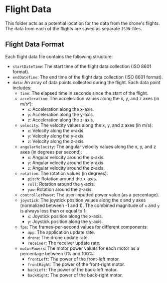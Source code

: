 # Flight Data

This folder acts as a potential location for the data from the drone's flights. The data from each of the flights are saved as separate `JSON`-files.

## Flight Data Format

Each flight data file contains the following structure:

- `startDateTime`: The start time of the flight data collection (ISO 8601 format).
- `endDateTime`: The end time of the flight data collection (ISO 8601 format).
- `data`: An array of data points collected during the flight. Each data point includes:
  - `time`: The elapsed time in seconds since the start of the flight.
  - `acceleration`: The acceleration values along the x, y, and z axes (in m/s²):
    - `x`: Acceleration along the x-axis.
    - `y`: Acceleration along the y-axis.
    - `z`: Acceleration along the z-axis.
  - `velocity`: The velocity values along the x, y, and z axes (in m/s):
    - `x`: Velocity along the x-axis.
    - `y`: Velocity along the y-axis.
    - `z`: Velocity along the z-axis.
  - `angularVelocity`: The angular velocity values along the x, y, and z axes (in degrees per second):
    - `x`: Angular velocity around the x-axis.
    - `y`: Angular velocity around the y-axis.
    - `z`: Angular velocity around the z-axis.
  - `rotation`: The rotation values (in degrees):
    - `pitch`: Rotation around the x-axis.
    - `roll`: Rotation around the y-axis.
    - `yaw`: Rotation around the z-axis.
  - `controllerPower`: The user-inputted power value (as a percentage).
  - `joystick`: The joystick position values along the x and y axes (normalized between -1 and 1). The combined magnitude of `x` and `y` is always less than or equal to 1:
    - `x`: Joystick position along the x-axis.
    - `y`: Joystick position along the y-axis.
  - `fps`: The frames-per-second values for different components:
    - `app`: The application update rate.
    - `drone`: The drone update rate.
    - `receiver`: The receiver update rate.
  - `motorPowers`: The motor power values for each motor as a percentage between 0% and 100%:
    - `frontLeft`: The power of the front-left motor.
    - `frontRight`: The power of the front-right motor.
    - `backLeft`: The power of the back-left motor.
    - `backRight`: The power of the back-right motor.


